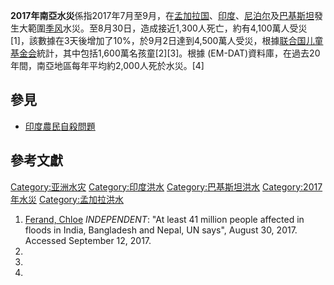 **2017年南亞水災**係指2017年7月至9月，在[孟加拉国](../Page/孟加拉国.md "wikilink")、[印度](../Page/印度.md "wikilink")、[尼泊尔](../Page/尼泊尔.md "wikilink")及[巴基斯坦](../Page/巴基斯坦.md "wikilink")發生大範圍[季风](../Page/季风.md "wikilink")水災。至8月30日，造成接近1,300人死亡，約有4,100萬人受災\[1\]，該數據在3天後增加了10%，於9月2日達到4,500萬人受災，根據[联合国儿童基金会](../Page/联合国儿童基金会.md "wikilink")統計，其中包括1,600萬名孩童\[2\]\[3\]。根據 (EM-DAT)資料庫，在過去20年間，南亞地區每年平均約2,000人死於水災。\[4\]

## 參見

  - [印度農民自殺問題](../Page/印度農民自殺問題.md "wikilink")

## 參考文獻

[Category:亚洲水灾](https://zh.wikipedia.org/wiki/Category:亚洲水灾 "wikilink") [Category:印度洪水](https://zh.wikipedia.org/wiki/Category:印度洪水 "wikilink") [Category:巴基斯坦洪水](https://zh.wikipedia.org/wiki/Category:巴基斯坦洪水 "wikilink") [Category:2017年水災](https://zh.wikipedia.org/wiki/Category:2017年水災 "wikilink") [Category:孟加拉洪水](https://zh.wikipedia.org/wiki/Category:孟加拉洪水 "wikilink")

1.  [Ferand, Chloe](http://www.independent.co.uk/news/world/asia/india-floods-bangladesh-nepal-millions-affected-says-un-a7920721.html) *INDEPENDENT*: "At least 41 million people affected in floods in India, Bangladesh and Nepal, UN says", August 30, 2017. Accessed September 12, 2017.
2.
3.
4.